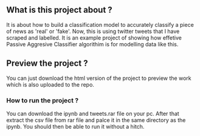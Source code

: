 ## What is this project about ?

It is about how to build a classification model to accurately classify a piece of news as 'real' or 'fake'. Now, this is using twitter tweets that I have scraped and labelled.
It is an example project of showing how effetive Passive Aggresive Classifier algorithim is for modelling data like this.

## Preview the project ?

You can just download the html version of the project to preview the work which is also uploaded to the repo.

### How to run the project ?

You can download the ipynb and tweets.rar file on your pc. After that extract the csv file from rar file and palce it in the same directory as the ipynb. You should then be able to run it without a hitch.
